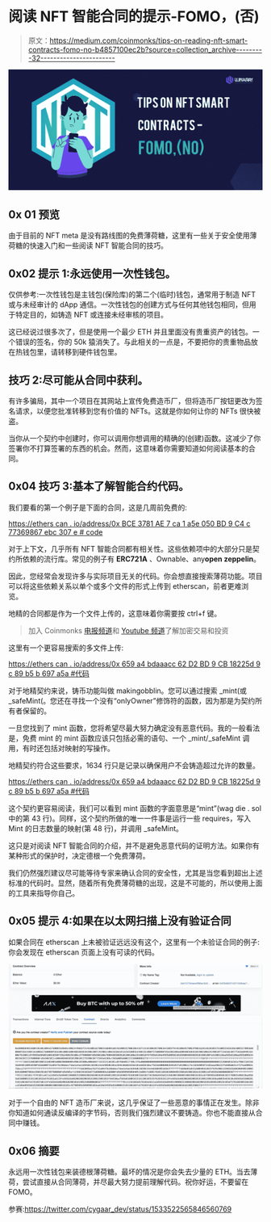 # 阅读 NFT 智能合同的提示-FOMO，(否)

> 原文：<https://medium.com/coinmonks/tips-on-reading-nft-smart-contracts-fomo-no-b4857100ec2b?source=collection_archive---------32----------------------->

![](img/b40438a42fc107e6e7ec1fd3db571ab2.png)

## 0x 01 预览

由于目前的 NFT meta 是没有路线图的免费薄荷糖，这里有一些关于安全使用薄荷糖的快速入门和一些阅读 NFT 智能合同的技巧。

## 0x02 提示 1:永远使用一次性钱包。

仅供参考:一次性钱包是主钱包(保险库)的第二个(临时)钱包，通常用于制造 NFT 或与未经审计的 dApp 通信。一次性钱包的创建方式与任何其他钱包相同，但用于特定目的，如铸造 NFT 或连接未经审核的项目。

这已经说过很多次了，但是使用一个最少 ETH 并且里面没有贵重资产的钱包。一个错误的签名，你的 50k 猿消失了。与此相关的一点是，不要把你的贵重物品放在热钱包里，请转移到硬件钱包里。

## 技巧 2:尽可能从合同中获利。

有许多骗局，其中一个项目在其网站上宣传免费造币厂，但将造币厂按钮更改为签名请求，以便您批准转移到您有价值的 NFTs。这就是你如何让你的 NFTs 很快被盗。

当你从一个契约中创建时，你可以调用你想调用的精确的(创建)函数。这减少了你签署你不打算签署的东西的机会。然而，这意味着你需要知道如何阅读基本的合同。

## 0x04 技巧 3:基本了解智能合约代码。

我们要看的第一个例子是下面的合同，这是几周前免费的:

[https://ethers can . io/address/0x BCE 3781 AE 7 ca 1 a5e 050 BD 9 C4 c 77369867 ebc 307 e # code](https://etherscan.io/address/0xbce3781ae7ca1a5e050bd9c4c77369867ebc307e#code)

对于上下文，几乎所有 NFT 智能合同都有相关性。这些依赖项中的大部分只是契约所依赖的流行库。常见的例子有 **ERC721A** 、Ownable、any**open zeppelin**。

因此，您经常会发现许多与实际项目无关的代码。你会想直接搜索薄荷功能。项目可以将这些依赖关系以单个或多个文件的形式上传到 etherscan，前者更难浏览。

地精的合同都是作为一个文件上传的，这意味着你需要按 ctrl+f 键。

> 加入 Coinmonks [电报频道](https://t.me/coincodecap)和 [Youtube 频道](https://www.youtube.com/c/coinmonks/videos)了解加密交易和投资

这里有一个更容易搜索的多文件上传:

[https://ethers can . io/address/0x 659 a4 bdaaacc 62 D2 BD 9 CB 18225d 9 c 89 b5 b 697 a5a #代码](https://etherscan.io/address/0x659a4bdaaacc62d2bd9cb18225d9c89b5b697a5a#code)

对于地精契约来说，铸币功能叫做 makingobblin。您可以通过搜索 _mint(或 _safeMint(。您还在寻找一个没有“onlyOwner”修饰符的函数，因为那是为契约所有者保留的。

一旦您找到了 mint 函数，您将希望尽最大努力确定没有恶意代码。我的一般看法是，免费 mint 的 mint 函数应该只包括必需的语句、一个 _mint/_safeMint 调用，有时还包括对映射的写操作。

地精契约符合这些要求，1634 行只是记录以确保用户不会铸造超过允许的数量。

[https://ethers can . io/address/0x 659 a4 bdaaacc 62 D2 BD 9 CB 18225d 9 c 89 b5 b 697 a5a #代码](https://etherscan.io/address/0x659a4bdaaacc62d2bd9cb18225d9c89b5b697a5a#code)

这个契约更容易阅读，我们可以看到 mint 函数的字面意思是“mint”(wag die . sol 中的第 43 行)。同样，这个契约所做的唯一一件事是运行一些 requires，写入 Mint 的日志数量的映射(第 48 行)，并调用 _safeMint。

这只是对阅读 NFT 智能合同的介绍，并不是避免恶意代码的证明方法。如果你有某种形式的保护时，决定德根一个免费薄荷。

我们仍然强烈建议尽可能等待专家来确认合同的安全性，尤其是当您看到超出上述标准的代码时。显然，随着所有免费薄荷糖的出现，这是不可能的，所以使用上面的工具来指导你自己。

## 0x05 提示 4:如果在以太网扫描上没有验证合同

如果合同在 etherscan 上未被验证远远没有这个，这里有一个未验证合同的例子:你会发现在 etherscan 页面上没有可读的代码。

![](img/1d4e3dabeafb9a10465030fdd67d0a8e.png)

对于一个自由的 NFT 造币厂来说，这几乎保证了一些恶意的事情正在发生。除非你知道如何通读反编译的字节码，否则我们强烈建议不要铸造。你也不能直接从合同中赚钱。

## 0x06 摘要

永远用一次性钱包来装德根薄荷糖。最坏的情况是你会失去少量的 ETH。当去薄荷，尝试直接从合同薄荷，并尽最大努力提前理解代码。祝你好运，不要留在 FOMO。

参赛:https://twitter.com/cygaar_dev/status/1533522565846560769